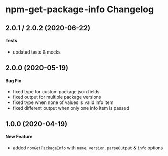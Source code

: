 # npm-get-package-info Changelog

## 2.0.1 / 2.0.2 (2020-06-22)

#### Tests

- updated tests & mocks

## 2.0.0 (2020-05-19)

#### Bug Fix

- fixed type for custom package.json fields
- fixed output for multiple package versions
- fixed type when none of values is valid info item
- fixed different output when only one info item is passed

## 1.0.0 (2020-04-19)

#### New Feature

- added `npmGetPackageInfo` with `name`, `version`, `parseOutput` & `info` options
